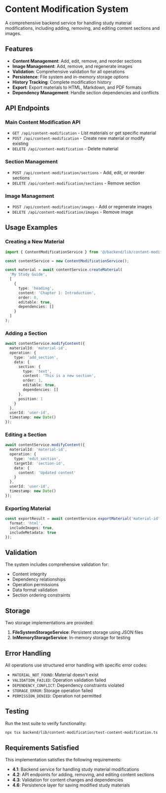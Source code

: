 # Content Modification System

A comprehensive backend service for handling study material modifications, including adding, removing, and editing content sections and images.

## Features

- **Content Management**: Add, edit, remove, and reorder sections
- **Image Management**: Add, remove, and regenerate images
- **Validation**: Comprehensive validation for all operations
- **Persistence**: File system and in-memory storage options
- **History Tracking**: Complete modification history
- **Export**: Export materials to HTML, Markdown, and PDF formats
- **Dependency Management**: Handle section dependencies and conflicts

## API Endpoints

### Main Content Modification API

- `GET /api/content-modification` - List materials or get specific material
- `POST /api/content-modification` - Create new material or modify existing
- `DELETE /api/content-modification` - Delete material

### Section Management

- `POST /api/content-modification/sections` - Add, edit, or reorder sections
- `DELETE /api/content-modification/sections` - Remove section

### Image Management

- `POST /api/content-modification/images` - Add or regenerate images
- `DELETE /api/content-modification/images` - Remove image

## Usage Examples

### Creating a New Material

```typescript
import { ContentModificationService } from '@/backend/lib/content-modification';

const contentService = new ContentModificationService();

const material = await contentService.createMaterial(
  'My Study Guide',
  [
    {
      type: 'heading',
      content: 'Chapter 1: Introduction',
      order: 0,
      editable: true,
      dependencies: []
    }
  ]
);
```

### Adding a Section

```typescript
await contentService.modifyContent({
  materialId: 'material-id',
  operation: {
    type: 'add_section',
    data: {
      section: {
        type: 'text',
        content: 'This is a new section',
        order: 1,
        editable: true,
        dependencies: []
      },
      position: 1
    }
  },
  userId: 'user-id',
  timestamp: new Date()
});
```

### Editing a Section

```typescript
await contentService.modifyContent({
  materialId: 'material-id',
  operation: {
    type: 'edit_section',
    targetId: 'section-id',
    data: {
      content: 'Updated content'
    }
  },
  userId: 'user-id',
  timestamp: new Date()
});
```

### Exporting Material

```typescript
const exportResult = await contentService.exportMaterial('material-id', {
  format: 'html',
  includeImages: true,
  includeMetadata: true
});
```

## Validation

The system includes comprehensive validation for:

- Content integrity
- Dependency relationships
- Operation permissions
- Data format validation
- Section ordering constraints

## Storage

Two storage implementations are provided:

1. **FileSystemStorageService**: Persistent storage using JSON files
2. **InMemoryStorageService**: In-memory storage for testing

## Error Handling

All operations use structured error handling with specific error codes:

- `MATERIAL_NOT_FOUND`: Material doesn't exist
- `VALIDATION_FAILED`: Operation validation failed
- `DEPENDENCY_CONFLICT`: Dependency constraints violated
- `STORAGE_ERROR`: Storage operation failed
- `PERMISSION_DENIED`: Operation not permitted

## Testing

Run the test suite to verify functionality:

```bash
npx tsx backend/lib/content-modification/test-content-modification.ts
```

## Requirements Satisfied

This implementation satisfies the following requirements:

- **4.1**: Backend service for handling study material modifications
- **4.2**: API endpoints for adding, removing, and editing content sections
- **4.3**: Validation for content changes and dependencies
- **4.6**: Persistence layer for saving modified study materials